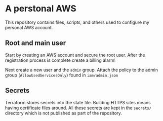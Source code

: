 # A perstonal AWS
This repository contains files, scripts, and others used
to configure my personal AWS account.


## Root and main user
Start by creating an AWS account and secure the root user.
After the registration process is complete create a billing alarm!

Next create a new user and the `admin` group.
Attach the policy to the admin group (`AllowUsedServicesOnly`)
found in `iam/admin.json`


## Secrets
Terraform stores secrets into the state file.
Building HTTPS sites means having certificate files around.
All these secrets are kept in the `secrets/` directory which is
not published as part of the repository.

